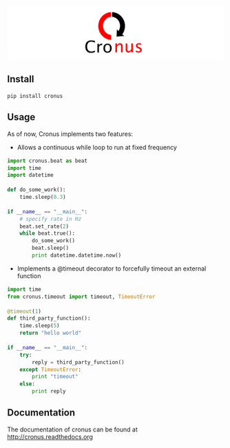![Cronus](/docs/_static/cronus-extended-logo.png?raw=true "Cronus Logo")

## Install

```
pip install cronus
```

## Usage

As of now, Cronus implements two features:

* Allows a continuous while loop to run at fixed frequency

```python
import cronus.beat as beat
import time
import datetime

def do_some_work():
    time.sleep(0.3)

if __name__ == "__main__":
    # specify rate in Hz
    beat.set_rate(2)
    while beat.true():
        do_some_work()
        beat.sleep()
        print datetime.datetime.now()
```

* Implements a @timeout decorator to forcefully timeout an external function

```python
import time
from cronus.timeout import timeout, TimeoutError

@timeout(1)
def third_party_function():
    time.sleep(5)
    return "hello world"

if __name__ == "__main__":
    try:
        reply = third_party_function()
    except TimeoutError:
        print "timeout"
    else:
        print reply
```

## Documentation

The documentation of cronus can be found at http://cronus.readthedocs.org
